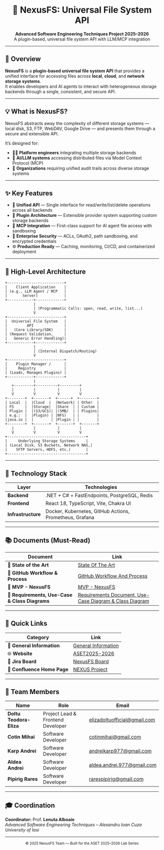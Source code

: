 <h1 align="center">🧩 NexusFS: Universal File System API</h1>

<p align="center">
  <strong>Advanced Software Engineering Techniques Project 2025–2026</strong><br>
  A plugin-based, universal file system API with LLM/MCP integration
</p>

---

## 📖 Overview
**NexusFS** is a **plugin-based universal file system API** that provides a unified interface for accessing files across **local**, **cloud**, and **network storage systems**.  
It enables developers and AI agents to interact with heterogeneous storage backends through a single, consistent, and secure API.

---

## 💡 What is NexusFS?
NexusFS abstracts away the complexity of different storage systems — local disk, S3, FTP, WebDAV, Google Drive — and presents them through a secure and extensible API.  

It’s designed for:
- 🧑‍💻 **Platform engineers** integrating multiple storage backends  
- 🤖 **AI/LLM systems** accessing distributed files via Model Context Protocol (MCP)  
- 🏢 **Organizations** requiring unified audit trails across diverse storage systems  

---

## ✨ Key Features
- 🔗 **Unified API** — Single interface for read/write/list/delete operations across all backends  
- 🧱 **Plugin Architecture** — Extensible provider system supporting custom storage backends  
- 🧠 **MCP Integration** — First-class support for AI agent file access with sandboxing  
- 🔐 **Enterprise Security** — ACLs, OAuth2, path sandboxing, and encrypted credentials  
- ⚙️ **Production Ready** — Caching, monitoring, CI/CD, and containerized deployment  

---

## 🧭 High-Level Architecture

```
+--------------------------+
|    Client Application    |
| (e.g., LLM Agent / MCP   |
|       Server)            |
+------------+-------------+
             |
             | (Programmatic Calls: open, read, write, list...)
             V
+--------------------------+
|  Universal File System   |
|         API              |
|   (Core Library/SDK)     |
| (Request Validation,     |
|   Generic Error Handling)|
+------------+-------------+
             |
             | (Internal Dispatch/Routing)
             V
+--------------------------+
|    Plugin Manager /      |
|     Registry             |
| (Loads, Manages Plugins) |
+------------+-------------+
             |
   +---------+----------+---------+
   |         |          |         |
   V         V          V         V
+--------+  +-------+  +------+  +--------+
| Local  |  |Cloud  |  |Network| | Other  |
| FS     |  |Storage|  |Share  | | Custom |
| Plugin |  |(S3/GCS)| |(SMB/  | | Plugins|
| e.g.:  |  |Plugin) | |NFS)   | |        |
|java.io |  |        | |Plugin | |        |
+--------+  +-------+  +-------+  +-------+
   |         |          |         |
   V         V          V         V
+------------------------------------+
|     Underlying Storage Systems     |
| (Local Disk, S3 Buckets, Network NAS,|
|    SFTP Servers, HDFS, etc.)       |
+------------------------------------+
```

---

## 🧰 Technology Stack

| Layer | Technologies |
|-------|---------------|
| **Backend** | .NET + C# + FastEndpoints, PostgreSQL, Redis |
| **Frontend** | React 18, TypeScript, Vite, Chakra UI |
| **Infrastructure** | Docker, Kubernetes, GitHub Actions, Prometheus, Grafana |

---

## 📚 Documents (Must-Read)

| Document | Link |
|-----------|------|
| 🧩 **State of the Art** | [State Of The Art](https://aset-project.atlassian.net/wiki/spaces/SCRUM/pages/65885/State+Of+The+Art?atlOrigin=eyJpIjoiYjU5YTg2MzEwOGY0NDE4MDhiNzJiMGFjZDFiNTI3ZjMiLCJwIjoiYyJ9) |
| 🔄 **GitHub Workflow & Process** | [GitHub Workflow And Process](https://aset-project.atlassian.net/wiki/spaces/SCRUM/pages/524294/Github+Workflow+And+Process?atlOrigin=eyJpIjoiYjlkMzQ0NjgxNDcxNGE3MjljMzRkYzk4ZjA5M2ViZjQiLCJwIjoiYyJ9) |
| 🚀 **MVP - NexusFS** | [MVP - NexusFS](https://aset-project.atlassian.net/wiki/spaces/SCRUM/pages/163883/MVP+-+NexusFS?atlOrigin=eyJpIjoiN2RmOGI4MjM4OTJlNDFmZGI0ZGZjM2ExNjdlZjQyODkiLCJwIjoiYyJ9) |
| 🧠 **Requirements, Use-Case & Class Diagrams** | [Requirements Document, Use-Case Diagram & Class Diagram](https://aset-project.atlassian.net/wiki/spaces/SCRUM/pages/1146888/Requirements+Document+Use-Case+Diagram+Class+Diagram?atlOrigin=eyJpIjoiODM0YmFjMGVmMjY0NGIwM2E4ZTFiYzUwOTg1YWQzMTMiLCJwIjoiYyJ9) |

---

## 🔗 Quick Links

| Category | Link |
|-----------|------|
| 📘 **General Information** | [General Information](https://aset-project.atlassian.net/wiki/spaces/SCRUM/pages/65864/General+Information?atlOrigin=eyJpIjoiNTU0MDU1OWExZmUxNGI4NDlhYzk1ZjU3YjhkZWY2MDciLCJwIjoiYyJ9) |
| 🌐 **Website** | [ASET2025-2026](https://edu.info.uaic.ro/tehnici-avansate-ingineria-programarii/) |
| 🧭 **Jira Board** | [NexusFS Board](https://aset-project.atlassian.net/jira/software/projects/NEXUS/boards/1) |
| 📄 **Confluence Home Page** | [NEXUS Project](https://aset-project.atlassian.net/wiki/spaces/SCRUM/overview?homepageId=65824) |

---

## 👥 Team Members

| Name | Role | Email |
|------|------|--------|
| **Doltu Teodora-Eliza** | Project Lead & Frontend Developer | [elizadoltuofficial@gmail.com](mailto:elizadoltuofficial@gmail.com) |
| **Cotin Mihai** | Software Developer | [cotinmihai@gmail.com](mailto:cotinmihai@gmail.com) |
| **Karp Andrei** | Software Developer | [andreikarp977@gmail.com](mailto:andreikarp977@gmail.com) |
| **Aldea Andrei** | Software Developer | [aldea.andrei.977@gmail.com](mailto:aldea.andrei.977@gmail.com) |
| **Pipirig Rares** | Software Developer | [rarespipirig@gmail.com](mailto:rarespipirig@gmail.com) |

---

## 🎓 Coordination
**Coordinator:** Prof. **Lenuta Alboaie**  
*Advanced Software Engineering Techniques – Alexandru Ioan Cuza University of Iasi*

---

<p align="center">
  <sub>© 2025 NexusFS Team — Built for the ASET 2025–2026 Lab Series</sub>
</p>
